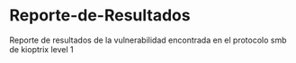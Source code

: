 # Reporte-de-Resultados
Reporte de resultados de la vulnerabilidad encontrada en el protocolo smb de kioptrix level 1
